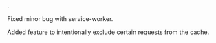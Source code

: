 .

Fixed minor bug with service-worker.

Added feature to intentionally exclude certain requests from the cache.